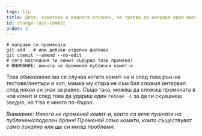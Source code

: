 ```yaml
---
tags: tip
title: Деба, комитнах и веднага осъзнах, че трябва да направя една малка промяна!
id: change-last-commit
order: 2
---
```


```git
# направи си промяната
git add . # или добави отделни файлове
git commit --amend --no-edit
# сега последния ти комит съдържа тази промяна!
# ВНИМАНИЕ: никога не променяй публични комит-и
```

Това обикновено ми се случва когато комит-на и след това рън-на тестове/линтъри и хоп, мамка му стара не съм бил сложил интервал след някои си знак за равно. Също така, можеш да сложиш промяната в нов комит и след това да удариш един `rebase -i` за да ги скуашнеш заедно, но т'ва е много по-бързо.

*Внимание: Никога не променяй комит-и, които са вече пушнати на публичен/споделен бранч! Променяй само комити, които съществуват само локално или ще си имаш проблеми.*
